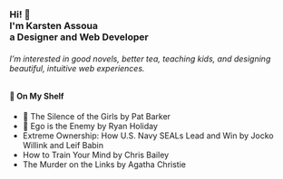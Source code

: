 <h3>Hi! 👋<br>I'm Karsten Assoua<br>a Designer and Web Developer</h3>
<h6>I’m interested in good novels, better tea, teaching kids, and designing beautiful, intuitive web experiences.</h6>

<h4>📕 On My Shelf </h4>

<!-- Lots of thanks to Steven Ajulu for the template! --> 
- 📖 The Silence of the Girls by Pat Barker
- 📖 Ego is the Enemy by Ryan Holiday
- Extreme Ownership: How U.S. Navy SEALs Lead and Win by Jocko Willink and Leif Babin
- How to Train Your Mind by Chris Bailey
- The Murder on the Links by Agatha Christie
<!-- Lots of thanks to Steven Ajulu for the template! --> 
<!-- BLOG-POST-LIST:END -->
